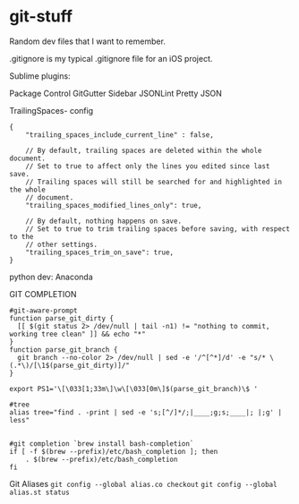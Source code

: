 git-stuff
=========

Random dev files that I want to remember.

.gitignore is my typical .gitignore file for an iOS project.

Sublime plugins:

Package Control
GitGutter
Sidebar
JSONLint
Pretty JSON

TrailingSpaces- config
```
{
    "trailing_spaces_include_current_line" : false,

    // By default, trailing spaces are deleted within the whole document.
    // Set to true to affect only the lines you edited since last save.
    // Trailing spaces will still be searched for and highlighted in the whole
    // document.
    "trailing_spaces_modified_lines_only": true,

    // By default, nothing happens on save.
    // Set to true to trim trailing spaces before saving, with respect to the
    // other settings.
    "trailing_spaces_trim_on_save": true,
}
```

python dev:
Anaconda

GIT COMPLETION
```
#git-aware-prompt
function parse_git_dirty {
  [[ $(git status 2> /dev/null | tail -n1) != "nothing to commit, working tree clean" ]] && echo "*"
}
function parse_git_branch {
  git branch --no-color 2> /dev/null | sed -e '/^[^*]/d' -e "s/* \(.*\)/[\1$(parse_git_dirty)]/"
}

export PS1='\[\033[1;33m\]\w\[\033[0m\]$(parse_git_branch)\$ '

#tree
alias tree="find . -print | sed -e 's;[^/]*/;|____;g;s;____|; |;g' | less"


#git completion `brew install bash-completion`
if [ -f $(brew --prefix)/etc/bash_completion ]; then
    . $(brew --prefix)/etc/bash_completion
fi
```


Git Aliases
`git config --global alias.co checkout`
`git config --global alias.st status`
